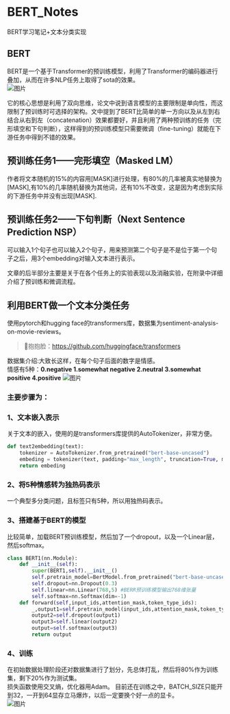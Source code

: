 # BERT_Notes
BERT学习笔记+文本分类实现

## BERT
BERT是一个基于Transformer的预训练模型，利用了Transformer的编码器进行叠加，从而在许多NLP任务上取得了sota的效果。  
![图片](https://user-images.githubusercontent.com/126166790/224623896-681be04c-ea03-46c9-b6df-89bf268b6809.png)  


它的核心思想是利用了双向思维，论文中说到语言模型的主要限制是单向性，而这限制了预训练时可选择的架构。文中提到了BERT比简单的单一方向以及从左到右结合从右到左（concatenation）效果都要好，并且利用了两种预训练的任务（完形填空和下句判断），这样得到的预训练模型只需要微调（fine-tuning）就能在下游任务中得到不错的效果。

## 预训练任务1——完形填空（Masked LM）
作者将文本随机的15%的内容用[MASK]进行处理，有80%的几率被真实地替换为[MASK],有10%的几率随机替换为其他词，还有10%不改变，这是因为考虑到实际的下游任务中并没有出现[MASK].

## 预训练任务2——下句判断（Next Sentence Prediction NSP）
可以输入1个句子也可以输入2个句子，用来预测第二个句子是不是位于第一个句子之后，用3个embedding对输入文本进行表示。

文章的后半部分主要是关于在各个任务上的实验表现以及消融实验，在附录中详细介绍了预训练和微调流程。  

## 利用BERT做一个文本分类任务
使用pytorch和hugging face的transformers库，数据集为sentiment-analysis-on-movie-reviews。  
>🤗抱抱脸：<https://github.com/huggingface/transformers>  

数据集介绍:大致长这样，在每个句子后面的数字是情感。  
情感有5种：**0.negative  1.somewhat negative  2.neutral  3.somewhat positive  4.positive**
![图片](https://user-images.githubusercontent.com/126166790/224625403-2fc4eee1-f6c2-4408-b97c-d884db4f6c7b.png)



### 主要步骤为：
### 1、文本嵌入表示  
关于文本的嵌入，使用的是transformers库提供的AutoTokenizer，非常方便。  
```python    
def text2embedding(text):
    tokenizer = AutoTokenizer.from_pretrained("bert-base-uncased")
    embeding = tokenizer(text, padding="max_length", truncation=True, max_length=MAX_LENGTH)  # 超出最大长度时截断
    return embeding
```
### 2、将5种情感转为独热码表示  
一个典型多分类问题，且标签只有5种，所以用独热码表示。  
### 3、搭建基于BERT的模型 
比较简单，加载BERT预训练模型，然后加了一个dropout，以及一个Linear层，然后softmax。
```python  
class BERT1(nn.Module):
    def __init__(self):
        super(BERT1,self).__init__()
        self.pretrain_model=BertModel.from_pretrained("bert-base-uncased",return_dict=False)
        self.dropout=nn.Dropout(0.3)
        self.linear=nn.Linear(768,5) #BERR预训练模型输出768维张量
        self.softmax=nn.Softmax(dim=-1)
    def forward(self,input_ids,attention_mask,token_type_ids):
        _,output1=self.pretrain_model(input_ids,attention_mask,token_type_ids)
        output2=self.dropout(output1)
        output3=self.linear(output2)
        output=self.softmax(output3)
        return output
```   
### 4、训练
在初始数据处理阶段还对数据集进行了划分，先总体打乱，然后将80%作为训练集，剩下20%作为测试集。  
损失函数使用交叉熵，优化器用Adam。
目前还在训练之中，BATCH_SIZE只能开到32，一开到64显存立马爆炸，以后一定要换个好一点的显卡。  
![图片](https://user-images.githubusercontent.com/126166790/224632336-856e907f-70e2-45c9-993e-d57646e2725f.png)
